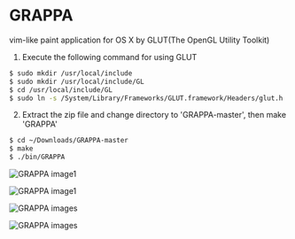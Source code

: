 # GRAPPA
vim-like paint application for OS X by GLUT(The OpenGL Utility Toolkit)


1. Execute the following command for using GLUT
``` sh
$ sudo mkdir /usr/local/include
$ sudo mkdir /usr/local/include/GL
$ cd /usr/local/include/GL
$ sudo ln -s /System/Library/Frameworks/GLUT.framework/Headers/glut.h .
```

2. Extract the zip file and change directory to 'GRAPPA-master', then make 'GRAPPA'
``` sh
$ cd ~/Downloads/GRAPPA-master
$ make
$ ./bin/GRAPPA
```

![GRAPPA image1](https://github.com/szkny/GRAPPA/wiki/images/movie2.gif)

![GRAPPA image1](https://github.com/szkny/GRAPPA/wiki/images/movie3.gif)

![GRAPPA images](https://github.com/szkny/GRAPPA/wiki/images/GRAPPA_screenshot.png)

![GRAPPA images](https://github.com/szkny/GRAPPA/wiki/images/OctoCat.png)

